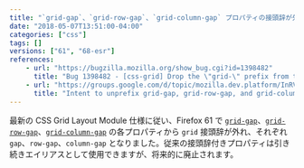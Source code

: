 ```yaml
---
title: "`grid-gap`、`grid-row-gap`、`grid-column-gap` プロパティの接頭辞が外れました"
date: "2018-05-07T13:51:00-04:00"
categories: ["css"]
tags: []
versions: ["61", "68-esr"]
references:
    - url: "https://bugzilla.mozilla.org/show_bug.cgi?id=1398482"
      title: "Bug 1398482 - [css-grid] Drop the \"grid-\" prefix from the grid-gap, grid-row-gap, and grid-column-gap properties"
    - url: "https://groups.google.com/d/topic/mozilla.dev.platform/InRVDzXKbkM/discussion"
      title: "Intent to unprefix grid-gap, grid-row-gap, and grid-column-gap and updating them to spec"
---
```

最新の CSS Grid Layout Module 仕様に従い、Firefox 61 で [`grid-gap`](https://developer.mozilla.org/docs/Web/CSS/grid-gap)、[`grid-row-gap`](https://developer.mozilla.org/docs/Web/CSS/grid-row-gap)、[`grid-column-gap`](https://developer.mozilla.org/docs/Web/CSS/grid-column-gap) の各プロパティから `grid` 接頭辞が外れ、それぞれ `gap`、`row-gap`、`column-gap` となりました。従来の接頭辞付きプロパティは引き続きエイリアスとして使用できますが、将来的に廃止されます。
